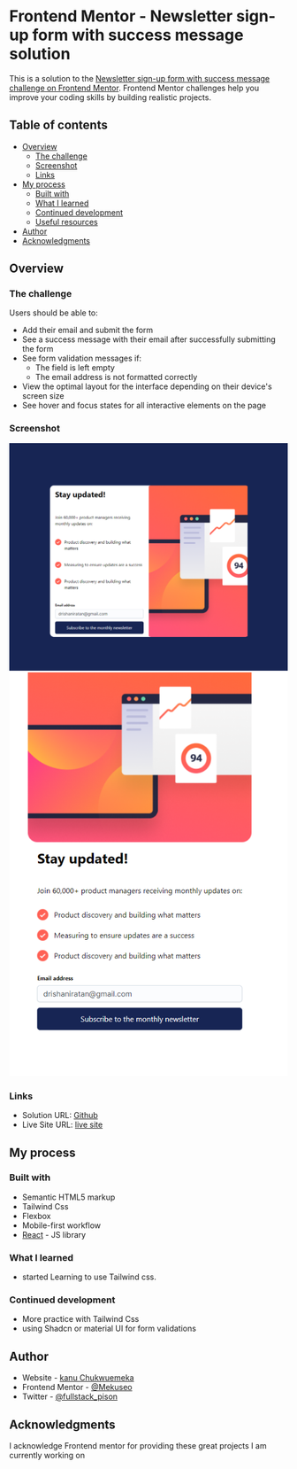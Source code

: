# Frontend Mentor - Newsletter sign-up form with success message solution

This is a solution to the [Newsletter sign-up form with success message challenge on Frontend Mentor](https://www.frontendmentor.io/challenges/newsletter-signup-form-with-success-message-3FC1AZbNrv). Frontend Mentor challenges help you improve your coding skills by building realistic projects. 

## Table of contents

- [Overview](#overview)
  - [The challenge](#the-challenge)
  - [Screenshot](#screenshot)
  - [Links](#links)
- [My process](#my-process)
  - [Built with](#built-with)
  - [What I learned](#what-i-learned)
  - [Continued development](#continued-development)
  - [Useful resources](#useful-resources)
- [Author](#author)
- [Acknowledgments](#acknowledgments)

## Overview

### The challenge

Users should be able to:

- Add their email and submit the form
- See a success message with their email after successfully submitting the form
- See form validation messages if:
  - The field is left empty
  - The email address is not formatted correctly
- View the optimal layout for the interface depending on their device's screen size
- See hover and focus states for all interactive elements on the page

### Screenshot

![](./src/assets/images/newsletter-snapshot.png)
![](./src/assets/images/newsletter-snapshot2.png)

### Links

- Solution URL: [Github](https://github.com/Mekuseo/newsletter-challenge)
- Live Site URL: [live site](https://your-live-site-url.com)

## My process

### Built with

- Semantic HTML5 markup
- Tailwind Css
- Flexbox
- Mobile-first workflow
- [React](https://reactjs.org/) - JS library

### What I learned

- started Learning to use Tailwind css. 

### Continued development
- More practice with Tailwind Css
- using Shadcn or material UI for form validations

## Author

- Website - [kanu Chukwuemeka](https://my-portfolio-86ro.onrender.com/)
- Frontend Mentor - [@Mekuseo](https://www.frontendmentor.io/profile/Mekuseo)
- Twitter - [@fullstack_pison](https://www.twitter.com/fullstack_pison)

## Acknowledgments

I acknowledge Frontend mentor for providing these great projects I am currently working on